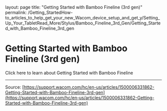 layout: page
title: "Getting Started with Bamboo Fineline (3rd gen)"
permalink: /Getting_StartedHow-to_articles_to_help_get_your_new_Wacom_device_setup_and_get_y/Setting_Up_Your_TabletRead_More/Stylus/Bamboo_Fineline_3rd_Gen/Getting_Started_with_Bamboo_Fineline_3rd_gen

# Getting Started with Bamboo Fineline (3rd gen)

Click here to learn about Getting Started with Bamboo Fineline

---
Source: [https://support.wacom.com/hc/en-us/articles/1500006331862-Getting-Started-with-Bamboo-Fineline-3rd-gen](https://support.wacom.com/hc/en-us/articles/1500006331862-Getting-Started-with-Bamboo-Fineline-3rd-gen)
